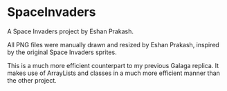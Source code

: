# SpaceInvaders
A Space Invaders project by Eshan Prakash.

All PNG files were manually drawn and resized by Eshan Prakash, inspired by the original Space Invaders sprites.

This is a much more efficient counterpart to my previous Galaga replica. It makes use of ArrayLists and classes in a much more efficient manner than the other project.
